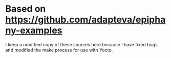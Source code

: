 # Based on https://github.com/adapteva/epiphany-examples

I keep a modified copy of these sources here because I have fixed bugs and modified the make process for use with Yocto.  
